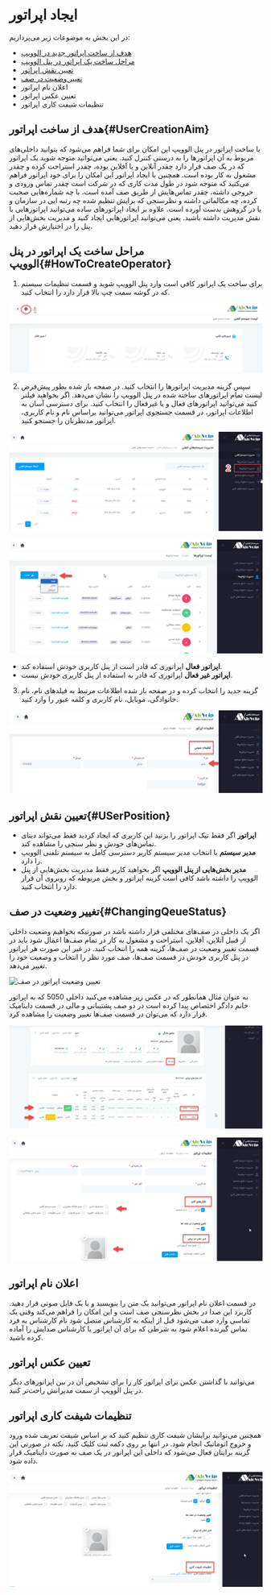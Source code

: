 # ایجاد اپراتور

در این بخش به موضوعات زیر می‌پردازیم:
-	[هدف از ساخت اپراتور جدید در الوویپ](#UserCreationAim)
-	[مراحل ساخت یک اپراتور در پنل الوویپ](#HowToCreateOperator)
-	[تعیین نقش اپراتور](#USerPosition)
-	[تغییر وضعیت در صف](#ChangingQeueStatus)
-	اعلان نام اپراتور
-	تعیین عکس اپراتور
-	تنظیمات شیفت کاری اپراتور

## هدف از ساخت اپراتور{#UserCreationAim}
با ساخت اپراتور در پنل الوویپ این امکان برای شما فراهم می‌شود که بتوانید داخلی‌های مربوط به آن اپراتورها را به درستی کنترل کنید. یعنی می‌توانید متوجه شوید یک اپراتور که در یک صف قرار دارد چقدر آنلاین و یا آفلاین بوده، چقدر استراحت کرده و چقدر مشغول به کار بوده است. همچنین با ایجاد اپراتور این امکان را برای خود اپراتور فراهم می‌کنید که متوجه شود در طول مدت کاری  که در شرکت است چقدر تماس ورودی و خروجی داشته، چقدر تماس‌هایش از طریق صف آمده است، با چه شماره‌هایی صحبت کرده، چه مکالماتی داشته و نظرسنجی که برایش تنظیم شده چه رتبه ایی در سازمان و یا  در گروهش بدست آورده است. علاوه بر ایجاد اپراتورهای ساده می‌توانید اپراتور‌هایی با نقش مدیریت داشته باشید. یعنی می‌توانید اپراتورهایی ایجاد کنید و مدیریت بخش‌هایی از پنل را در اختیارش قرار دهید.

## مراحل ساخت یک اپراتور در پنل الوویپ{#HowToCreateOperator}

1.	برای ساخت یک اپراتور  کافی است وارد پنل الوویپ شوید و  قسمت تنظیمات سیستم که در گوشه سمت چپ بالا قرار دارد را انتخاب کنید.

![ایجاد کاربر](./Images/path-creat-operator.png)

2.	سپس گزینه مدیریت اپراتورها را انتخاب کنید. در صفحه باز شده بطور پیش‌فرض لیست تمام اپراتورهای ساخته شده در پنل الوویپ را نشان می‌دهد. اگر بخواهید فیلتر کنید می‌توانید اپراتور‌های فعال و یا غیرفعال را انتخاب کنید. برای دسترسی آسان به اطلاعات اپراتور، در قسمت جستجوی اپراتور می‌توانید براساس نام و نام کاربری، اپراتور مدنظرتان را جستجو کنید.

![ایجاد کاربر](./Images/path-creat-operatot1.png)

![ایجاد کاربر](./Images/path-creat-roperato3.png)

-	**اپراتور فعال**
اپراتوری که قادر است از پنل کاربری خودش استفاده کند.
-	**اپراتور غیر فعال**
اپراتوری که قادر به استفاده از پنل کاربری خودش نیست.
3.	گزینه جدید را انتخاب کرده و در صفحه باز شده اطلاعات مرتبط به فیلدهای نام، نام خانوادگی، موبایل،  نام کاربری و کلمه عبور را وارد کنید.

![ایجاد کاربر](./Images/ceat-path-operator-detail.png)

## تعیین نقش اپراتور{#USerPosition}

-	**اپراتور**
اگر فقط تیک اپراتور را بزنید این کاربری که ایجاد کردید فقط می‌تواند دیتای تماس‌های خودش و نظر سنجی را مشاهده کند.
-	**مدیر سیستم**
با انتخاب مدیر سیستم کاربر دسترسی کامل به سیستم تلفنی الوویپ را دارد.
-	**مدیر بخش‌هایی از پنل الوویپ**
اگر بخواهید کاربر فقط مدیریت بخش‌هایی از پنل الوویپ را داشته باشد کافی است گزینه اپراتور و بخش مربوطه که روبروی آن قرار دارد را انتخاب کنید.


## تغییر وضعیت در صف{#ChangingQeueStatus}

اگر یک داخلی در صف‌های مختلفی قرار داشته باشد در صورتیکه بخواهیم وضعیت داخلی از قبیل آنلاین، آفلاین، استراحت و مشغول به کار در تمام صف‌ها اعمال شود باید در قسمت تغییر وضعیت در صف‌ها، گزینه همه را انتخاب کنید. در غیر این صورت هر اپراتور در پنل کاربری خودش در قسمت صف‌ها، صف مورد نظر را انتخاب و وضعیت خود را تغییر می‌دهد.

![تعیین وضعیت اپراتور در صف](./Images/edit-operator-taghirvaziat.png)

به عنوان مثال همانطور که در عکس زیر مشاهده می‌کنید داخلی 5050 که به اپراتور خانم دادگر اختصاص پیدا کرده است در دو صف پشتیبانی و مالی در قسمت داینامیک  قرار دارد که می‌توان در قسمت صف‌ها تغییر وضعیت را مشاهده کرد.

![نمونه تغیر در وضعیت صف ها ](./Images/operator-Status-Sample.png)

![سطح دسترسی اپراتورها ](./Images/operator-permission.png)

## اعلان نام اپراتور
 در قسمت اعلان نام اپراتور می‌توانید یک متن را بنویسید و یا یک فایل صوتی قرار دهید. کاربرد این صدا در بخش نظرسنجی صف است و این امکان را فراهم می‌کند وقتی یک تماسی وارد صف می‌شود قبل از اینکه به کارشناس متصل شود نام کارشناس به فرد تماس گیرنده اعلام شود به شرطی که برای آن اپراتور یا کارشناس صدایش را آماده کرده باشید.

## تعیین عکس اپراتور
می‌توانید با گذاشتن عکس برای اپراتور کار را برای تشخیص آن در بین اپراتورهای دیگر در پنل الوویپ از سمت مدیرانش راحت‌تر کنید.
## تنظیمات شیفت کاری اپراتور
همچنین می‌توانید برایشان شیفت کاری تنظیم کنید که بر اساس شیفت تعریف شده ورود و خروج اتوماتیک انجام شود. در انتها بر روی دکمه ثبت کلیک کنید.
نکته
در صورتی این گزینه برایتان فعال می‌شود که داخلی این اپراتور در یک صف به صورت داینامیک قرار داده شود.

![تعیین تنظیمات شیفت کاری ](./Images/path-creat-operator4.png)
